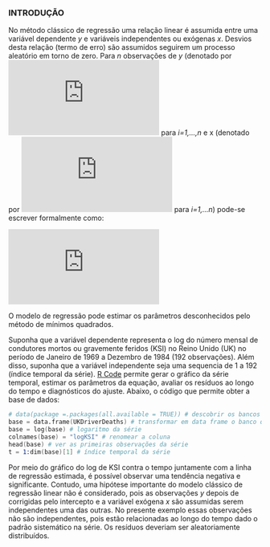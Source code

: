 ### INTRODUÇÃO

No método clássico de regressão uma relação linear é assumida entre uma variável dependente *y* e variáveis independentes ou exógenas *x*. Desvios desta relação (termo de erro) são assumidos seguirem um processo aleatório em torno de zero. Para *n* observações de *y* (denotado por ![equation](http://www.sciweavers.org/tex2img.php?eq=y_%7Bi%7D%20&bc=White&fc=Black&im=jpg&fs=12&ff=arev&edit=0) para *i=1,...,n* e x (denotado por ![equation](http://www.sciweavers.org/tex2img.php?eq=x_%7Bi%7D&bc=White&fc=Black&im=jpg&fs=12&ff=txfonts&edit=0) para *i=1,...n*) pode-se escrever formalmente como:

![equation](http://www.sciweavers.org/tex2img.php?eq=%20y_%7Bi%7D%20%20%3D%20a%20%2Bbx_%7Bi%7D%2B%20%5Cvarepsilon_%7Bi%7D&bc=White&fc=Black&im=jpg&fs=12&ff=arev&edit=0)

O modelo de regressão pode estimar os parâmetros desconhecidos pelo método de mínimos quadrados. 

Suponha que a variável dependente representa o log do número mensal de condutores mortos ou gravemente feridos (KSI) no Reino Unido (UK) no período de Janeiro de 1969 a Dezembro de 1984 (192 observações). Além disso, suponha que a variável independente seja uma sequencia de 1 a 192 (índice temporal da série). [R Code](https://github.com/hudsonchaves/EconometriaIII/blob/master/rcode.R) permite gerar o gráfico da série temporal, estimar os parâmetros da equação, avaliar os resíduos ao longo do tempo e diagnósticos do ajuste. Abaixo, o código que permite obter a base de dados:

```s
# data(package =.packages(all.available = TRUE)) # descobrir os bancos de dados do R
base = data.frame(UKDriverDeaths) # transformar em data frame o banco que quero
base = log(base) # logaritmo da série
colnames(base) = "logKSI" # renomear a coluna
head(base) # ver as primeiras observações da série
t = 1:dim(base)[1] # índice temporal da série
```

Por meio do gráfico do log de KSI contra o tempo juntamente com a linha de regressão estimada, é possível observar uma tendência negativa e significante.
Contudo, uma hipótese importante do modelo clássico de regressão linear não é considerado, pois as observações *y* depois de corrigidas pelo intercepto e a variável exógena *x* são assumidas serem independentes uma das outras. No presente exemplo essas observações não são independentes, pois estão relacionadas ao longo do tempo dado o padrão sistemático na série. Os resíduos deveriam ser aleatoriamente distribuídos.
